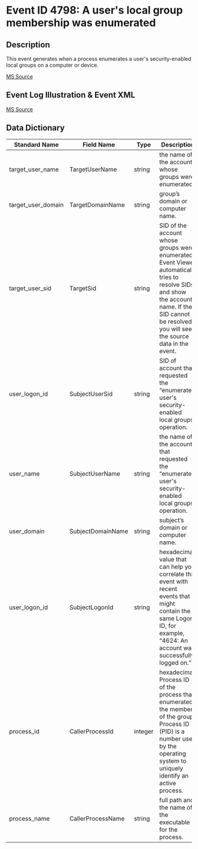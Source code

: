 # Event ID 4798: A user's local group membership was enumerated

## Description

This event generates when a process enumerates a user's security-enabled local groups on a computer or device.

[MS Source](https://github.com/MicrosoftDocs/windows-itpro-docs/blob/master/windows/security/threat-protection/auditing/event-4798.md)

## Event Log Illustration & Event XML

[MS Source](https://github.com/MicrosoftDocs/windows-itpro-docs/blob/master/windows/security/threat-protection/auditing/event-4798.md)

## Data Dictionary

|	Standard Name	|	Field Name	|	Type	|	Description	|	Sample Value	|
|	----------------	|	----------------	|	----------------	|	----------------	|	----------------	|
|	target_user_name	|	TargetUserName	|	string	|	the name of the account whose groups were enumerated.	|	Administrator	|
|	target_user_domain	|	TargetDomainName	|	string	|	group’s domain or computer name.	|	WIN10-1	|
|	target_user_sid	|	TargetSid	|	string	|	SID of the account whose groups were enumerated. Event Viewer automatically tries to resolve SIDs and show the account name. If the SID cannot be resolved, you will see the source data in the event.	|	S-1-5-21-1694160624-234216347-2203645164-500	|
|	user_logon_id	|	SubjectUserSid	|	string	|	SID of account that requested the “enumerate user's security-enabled local groups” operation.	|	S-1-5-21-1377283216-344919071-3415362939-1104	|
|	user_name	|	SubjectUserName	|	string	|	the name of the account that requested the “enumerate user's security-enabled local groups” operation.	|	dadmin	|
|	user_domain	|	SubjectDomainName	|	string	|	subject’s domain or computer name.	|	CONTOSO	|
|	user_logon_id	|	SubjectLogonId	|	string	|	hexadecimal value that can help you correlate this event with recent events that might contain the same Logon ID, for example, “4624: An account was successfully logged on.”	|	0x72d9d	|
|	process_id	|	CallerProcessId	|	integer	|	hexadecimal Process ID of the process that enumerated the members of the group. Process ID (PID) is a number used by the operating system to uniquely identify an active process. 	|	0xc80	|
|	process_name	|	CallerProcessName	|	string	|	full path and the name of the executable for the process.	|	C:\\Windows\\System32\\mmc.exe	|